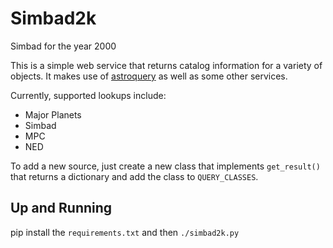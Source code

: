 Simbad2k
========

Simbad for the year 2000

This is a simple web service that returns catalog information for a variety of objects. It makes use of
[astroquery](https://github.com/astropy/astroquery) as well as some other services.

Currently, supported lookups include:

* Major Planets
* Simbad
* MPC
* NED

To add a new source, just create a new class that implements `get_result()` that returns a dictionary and add
the class to `QUERY_CLASSES`.


Up and Running
--------------

pip install the `requirements.txt` and then `./simbad2k.py`
